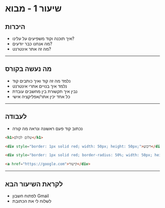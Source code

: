 # שיעור 1 - מבוא


## היכרות
- איך תוכנה וקוד משפיעים על עלינו?
- מה אנחנו כבר יודעים?
- מה זה אתר אינטרנט?
----------

## מה נעשה בקורס
- נלמד מה זה קוד ואיך כותבים קוד
- נלמד איך בנויים אתרי אינטרנט
- נבין איך תקשורת בין מחשבים עובדת
- כל אחד יכין אתר/אפליקציה אישי
----------

## לעבודה
- נכתוב קוד פעם ראשונה ונראה מה קורה
``` html
<h1>שלום לכולם</h1>
```

``` html
<div style="border: 1px solid red; width: 50px; height: 50px;">ריבוע</div>
```

``` html
<div style="border: 1px solid red; border-radius: 50%; width: 50px; height: 50px;">עיגול</div>
```

``` html
<a href="https://google.com">קישור</div>
```

----------
## לקראת השיעור הבא
- לפתוח חשבון Gmail
- לשלוח לי את הכתובת